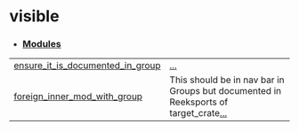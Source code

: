 
# visible

- ### [Modules](./visible-modules.md)

| | |
|:---|:---|
| [ensure_it_is_documented_in_group](./foreign_package-mod_with_group_item-ensure_it_is_documented_in_group.md) | [...](./foreign_package-mod_with_group_item-ensure_it_is_documented_in_group.md) |
| [foreign_inner_mod_with_group](./foreign_package-foreign_module-foreign_inner_mod_with_group.md) | This should be in nav bar in Groups but documented in Reeksports of target_crate[...](./foreign_package-foreign_module-foreign_inner_mod_with_group.md) |
